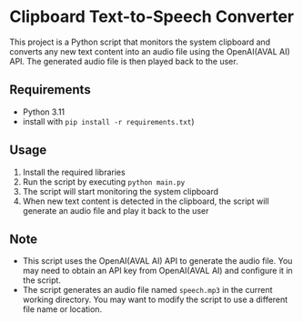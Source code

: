Clipboard Text-to-Speech Converter
================================

This project is a Python script that monitors the system clipboard and converts any new text content into an audio file using the OpenAI(AVAL AI) API. The generated audio file is then played back to the user.

Requirements
------------

* Python 3.11
* install with `pip install -r requirements.txt`)


Usage
-----

1. Install the required libraries
2. Run the script by executing `python main.py`
3. The script will start monitoring the system clipboard
4. When new text content is detected in the clipboard, the script will generate an audio file and play it back to the user

Note
----

* This script uses the OpenAI(AVAL AI) API to generate the audio file. You may need to obtain an API key from OpenAI(AVAL AI) and configure it in the script.
* The script generates an audio file named `speech.mp3` in the current working directory. You may want to modify the script to use a different file name or location.
